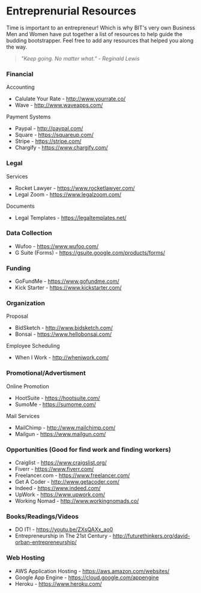 # Entreprenurial Resources
Time is important to an entrepreneur! Which is why BIT's very own Business Men and Women have put together a list of resources to help guide the budding bootstrapper. Feel free to add any resources that helped you along the way.

> *"Keep going. No matter what." - Reginald Lewis*

### Financial
Accounting
- Calulate Your Rate - http://www.yourrate.co/
- Wave - http://www.waveapps.com/

Payment Systems
- Paypal - http://paypal.com/
- Square - https://squareup.com/
- Stripe - https://stripe.com/
- Chargify - https://www.chargify.com/

### Legal
Services
- Rocket Lawyer - https://www.rocketlawyer.com/
- Legal Zoom - https://www.legalzoom.com/

Documents
- Legal Templates - https://legaltemplates.net/

### Data Collection
- Wufoo - https://www.wufoo.com/
- G Suite (Forms) - https://gsuite.google.com/products/forms/

### Funding
- GoFundMe - https://www.gofundme.com/
- Kick Starter - https://www.kickstarter.com/

### Organization
Proposal
- BidSketch - http://www.bidsketch.com/
- Bonsai - https://www.hellobonsai.com/

Employee Scheduling
- When I Work - http://wheniwork.com/

### Promotional/Advertisment
Online Promotion
- HootSuite - https://hootsuite.com/
- SumoMe - https://sumome.com/

Mail Services
- MailChimp - http://www.mailchimp.com/
- Mailgun - https://www.mailgun.com/

### Opportunities (Good for find work and finding workers)
- Craiglist - https://www.craigslist.org/
- Fiverr - https://www.fiverr.com/
- Freelancer.com - https://www.freelancer.com/
- Get A Coder - http://www.getacoder.com/
- Indeed - https://www.indeed.com/
- UpWork - https://www.upwork.com/
- Working Nomad - http://www.workingnomads.co/

### Books/Readings/Videos
- DO IT! - https://youtu.be/ZXsQAXx_ao0
- Entrepreneurship in The 21st Century - http://futurethinkers.org/david-orban-entrepreneurship/

### Web Hosting
- AWS Application Hosting - https://aws.amazon.com/websites/
- Google App Engine - https://cloud.google.com/appengine
- Heroku - https://www.heroku.com/
